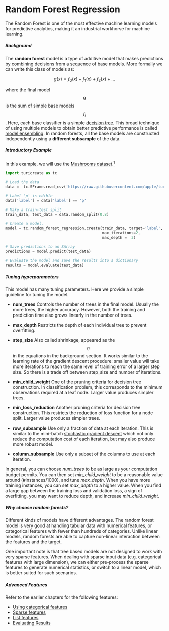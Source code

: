 # Random Forest Regression

The Random Forest is one of the most effective machine learning models
for predictive analytics, making it an industrial workhorse for machine
learning.

##### Background

The **random forest** model is a type of additive model that makes
predictions by combining decisions from a sequence of base models. More
formally we can write this class of models as:

$$
    g(x) = f_0(x) + f_1(x) + f_2(x) + ...
$$

where the final model $$g$$ is the sum of simple base models $$f_i$$.
Here, each base classifier is a simple [decision
tree](decision_tree_regression.md).  This broad technique of using
multiple models to obtain better predictive performance is called [model
ensembling](http://en.wikipedia.org/wiki/Ensemble_learning).  In random
forests, all the base models are constructed independently using a
**different subsample** of the data.

##### Introductory Example

In this example, we will use the [Mushrooms dataset](https://archive.ics.uci.edu/ml/datasets/mushroom).[<sup>1</sup>](../datasets.md)
```python
import turicreate as tc

# Load the data
data =  tc.SFrame.read_csv('https://raw.githubusercontent.com/apple/turicreate/master/src/unity/python/turicreate/test/mushroom.csv')

# Label 'p' is edible
data['label'] = data['label'] == 'p'

# Make a train-test split
train_data, test_data = data.random_split(0.8)

# Create a model.
model = tc.random_forest_regression.create(train_data, target='label',
                                           max_iterations=2,
                                           max_depth =  3)

# Save predictions to an SArray
predictions = model.predict(test_data)

# Evaluate the model and save the results into a dictionary
results = model.evaluate(test_data)
```

##### Tuning hyperparameters

This model has many tuning parameters. Here we provide a simple
guideline for tuning the model.

- **num_trees**
  Controls the number of trees in the final model. Usually the more trees, the
  higher accuracy.  However, both the training and prediction time also grows
  linearly in the number of trees.

- **max_depth**
  Restricts the depth of each individual tree to prevent overfitting.

- **step_size**
  Also called shrinkage, appeared as the $$\eta$$ in the equations in the
  background section.  It works similar to the learning rate of the gradient
  descent procedure: smaller value will take more iterations to reach the same
  level of training error of a larger step size.  So there is a trade off
  between step_size and number of iterations.

- **min_child_weight**
  One of the pruning criteria for decision tree construction. In classification
  problem, this corresponds to the minimum observations required at a leaf
  node. Larger value produces simpler trees.

- **min_loss_reduction**
  Another pruning criteria for decision tree construction. This restricts the
  reduction of loss function for a node split. Larger value produces simpler
  trees.

- **row_subsample**
  Use only a fraction of data at each iteration. This is similar to the
  mini-batch [stochastic gradient
  descent](http://en.wikipedia.org/wiki/Stochastic_gradient_descent) which not
  only reduce the computation cost of each iteration, but may also produce more
  robust model.

- **column_subsample**
  Use only a subset of the columns to use at each iteration.

In general, you can choose *num_trees* to be as large as your computation
budget permits.  You can then set *min_child_weight* to be a reasonable value
around (#instances/1000), and tune *max_depth*. When you have more training
instances, you can set *max_depth* to a higher value. When you find a large gap
between the training loss and validation loss, a sign of overfitting, you may
want to reduce depth, and increase *min_child_weight*.

##### Why choose random forests?

Different kinds of models have different advantages. The random forest
model is very good at handling tabular data with numerical features, or
categorical features with fewer than hundreds of categories. Unlike
linear models, random forests are able to capture non-linear interaction
between the features and the target.

One important note is that tree based models are not designed to work
with very sparse features. When dealing with sparse input data (e.g.
categorical features with large dimension), we can either pre-process
the sparse features to generate numerical statistics, or switch to a
linear model, which is better suited for such scenarios.

##### Advanced Features

Refer to the earlier chapters for the following features:

* [Using categorical features](linear-regression.md#categorical-features)
* [Sparse features](linear-regression.md#sparse-features)
* [List features](linear-regression.md#list-features)
* [Evaluating Results](logistic-regression.md#evaluating-results)
